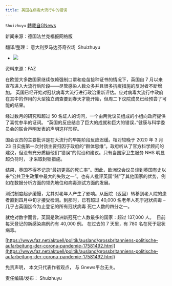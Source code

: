 ```yaml
---
title: 英国在病毒大流行中的错误
---
```

`Shuizhuyu` [轉載自GNews](https://gnews.org/zh-hans/1589885/)

新闻来源：德国法兰克福报网络版

翻译/整理： 意大利罗马达芬奇农场  Shuizhuyu

- ![](https://assets.gnews.org/wp-content/uploads/2021/10/lange-nahm-boris-johnson.jpg)


资料来源：FAZ

在欧盟大多数国家继续依赖强制口罩和疫苗接种证书的情况下，英国自 7 月以来宣布进入大流行后阶段——尽管感染人数众多并且很多抗疫措施的反对者不断增加。 英国已经开始对冠状病毒大流行进行政治重新评估。应对病毒大流行中政府在其中的作用的大型独立调查要到春天才能开始，但周二下议院成员已经预尝了可能的结果。

经过数月的研究和超过 50 名证人的询问，一个由两党议员组成的小组向政府提供了喜忧参半的证词。 “英国的反应结合了巨大的成就和巨大的错误，”健康与科学委员会的联合声明发表的声明这样形容。

国会议员的主要批评是在大流行的早期阶段反应迟缓。相对较晚于 2020 年 3 月 23 日实施第一次封锁主要归因于政府的“群体思维”。政府听从了官方科学顾问的建议，但没有充分质疑他们“错误”的假设和建议。只有当国家卫生服务 NHS 明显超负荷时， 才采取封锁措施。

结果，英国不得不记录“最初更高的死亡率”。因此，欧洲议会议员谈到英国有史以来“公共卫生政策中最大的失败之一”。也有人批评英国“赌”了其他国家的优势，例如在数据分析方面的领先地位和病毒测试方面的发展。

测试制度起步缓慢，尤其对老年人产生了影响。从医院（返回）转移到老人院的患者直到四月中旬才接受检测。到那时，已有超过 40,000 名老年人死于冠状病毒 – 几乎占英国迄今为止登记的所有冠状病毒 死亡人数的四分之一。

就绝对数字而言，英国是欧洲新冠死亡人数最多的国家：超过 137,000 人。  目前每天登记的新感染病例约有 40,000 例。 在过去的 7 天里，有 780 名在死于冠状病毒。

[https://www.faz.net/aktuell/politik/ausland/grossbritanniens-politische-aufarbeitung-der-corona-pandemie-17581492.html](https://www.faz.net/aktuell/politik/ausland/grossbritanniens-politische-aufarbeitung-der-corona-pandemie-17581492.html)

免责声明， 本文只代表作者观点， 与 Gnews平台无关。

责任编辑/发布： Shuizhuyu
